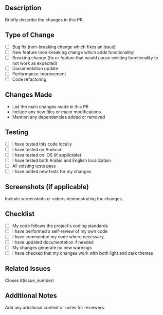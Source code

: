 ## Description

Briefly describe the changes in this PR.

## Type of Change

- [ ] Bug fix (non-breaking change which fixes an issue)
- [ ] New feature (non-breaking change which adds functionality)
- [ ] Breaking change (fix or feature that would cause existing functionality to not work as expected)
- [ ] Documentation update
- [ ] Performance improvement
- [ ] Code refactoring

## Changes Made

- List the main changes made in this PR
- Include any new files or major modifications
- Mention any dependencies added or removed

## Testing

- [ ] I have tested this code locally
- [ ] I have tested on Android
- [ ] I have tested on iOS (if applicable)
- [ ] I have tested both Arabic and English localization
- [ ] All existing tests pass
- [ ] I have added new tests for my changes

## Screenshots (if applicable)

Include screenshots or videos demonstrating the changes.

## Checklist

- [ ] My code follows the project's coding standards
- [ ] I have performed a self-review of my own code
- [ ] I have commented my code where necessary
- [ ] I have updated documentation if needed
- [ ] My changes generate no new warnings
- [ ] I have checked that my changes work with both light and dark themes

## Related Issues

Closes #(issue_number)

## Additional Notes

Add any additional context or notes for reviewers.
